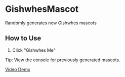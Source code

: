 # GishwhesMascot
Randomly generates new Gishwhes mascots

## How to Use
1. Click "Gishwhes Me"

Tip: View the console for previously generated mascots.

[Video Demo](https://www.youtube.com/watch?v=FBhWnBh4Nik)
